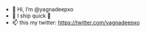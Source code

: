 - 👋 Hi, I’m @yagnadeepxo
- 👀 I ship quick 🚢
- 📫 this my twitter: https://twitter.com/yagnadeepxo

<!---
yagnadeepxo/yagnadeepxo is a ✨ special ✨ repository because its `README.md` (this file) appears on your GitHub profile.
You can click the Preview link to take a look at your changes.
--->

